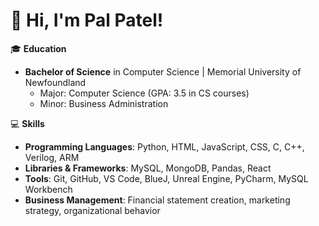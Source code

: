 # 👋 Hi, I'm Pal Patel!

🎓 **Education**  
- **Bachelor of Science** in Computer Science | Memorial University of Newfoundland  
  - Major: Computer Science (GPA: 3.5 in CS courses)  
  - Minor: Business Administration

💻 **Skills**  
- **Programming Languages**: Python, HTML, JavaScript, CSS, C, C++, Verilog, ARM  
- **Libraries & Frameworks**: MySQL, MongoDB, Pandas, React  
- **Tools**: Git, GitHub, VS Code, BlueJ, Unreal Engine, PyCharm, MySQL Workbench  
- **Business Management**: Financial statement creation, marketing strategy, organizational behavior
